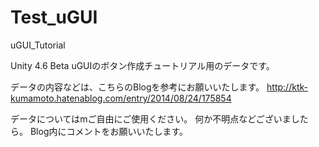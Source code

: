 Test_uGUI
=========

uGUI_Tutorial

Unity 4.6 Beta uGUIのボタン作成チュートリアル用のデータです。

データの内容などは、こちらのBlogを参考にお願いいたします。
http://ktk-kumamoto.hatenablog.com/entry/2014/08/24/175854

データについてはmご自由にご使用ください。
何か不明点などございましたら。
Blog内にコメントをお願いいたします。

